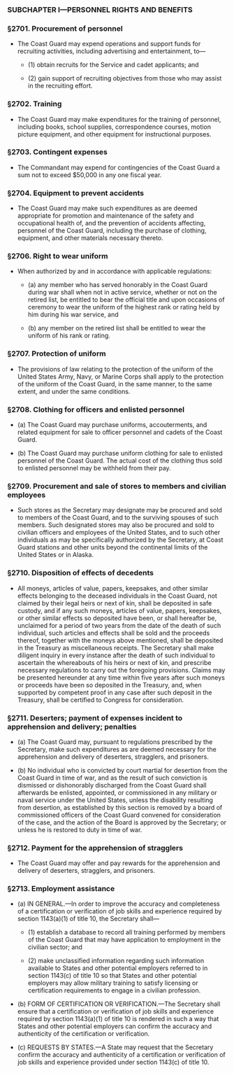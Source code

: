 ### SUBCHAPTER I—PERSONNEL RIGHTS AND BENEFITS

### §2701. Procurement of personnel
* The Coast Guard may expend operations and support funds for recruiting activities, including advertising and entertainment, to—

  * (1) obtain recruits for the Service and cadet applicants; and

  * (2) gain support of recruiting objectives from those who may assist in the recruiting effort.

### §2702. Training
* The Coast Guard may make expenditures for the training of personnel, including books, school supplies, correspondence courses, motion picture equipment, and other equipment for instructional purposes.

### §2703. Contingent expenses
* The Commandant may expend for contingencies of the Coast Guard a sum not to exceed $50,000 in any one fiscal year.

### §2704. Equipment to prevent accidents
* The Coast Guard may make such expenditures as are deemed appropriate for promotion and maintenance of the safety and occupational health of, and the prevention of accidents affecting, personnel of the Coast Guard, including the purchase of clothing, equipment, and other materials necessary thereto.

### §2706. Right to wear uniform
* When authorized by and in accordance with applicable regulations:

  * (a) any member who has served honorably in the Coast Guard during war shall when not in active service, whether or not on the retired list, be entitled to bear the official title and upon occasions of ceremony to wear the uniform of the highest rank or rating held by him during his war service, and

  * (b) any member on the retired list shall be entitled to wear the uniform of his rank or rating.

### §2707. Protection of uniform
* The provisions of law relating to the protection of the uniform of the United States Army, Navy, or Marine Corps shall apply to the protection of the uniform of the Coast Guard, in the same manner, to the same extent, and under the same conditions.

### §2708. Clothing for officers and enlisted personnel
* (a) The Coast Guard may purchase uniforms, accouterments, and related equipment for sale to officer personnel and cadets of the Coast Guard.

* (b) The Coast Guard may purchase uniform clothing for sale to enlisted personnel of the Coast Guard. The actual cost of the clothing thus sold to enlisted personnel may be withheld from their pay.

### §2709. Procurement and sale of stores to members and civilian employees
* Such stores as the Secretary may designate may be procured and sold to members of the Coast Guard, and to the surviving spouses of such members. Such designated stores may also be procured and sold to civilian officers and employees of the United States, and to such other individuals as may be specifically authorized by the Secretary, at Coast Guard stations and other units beyond the continental limits of the United States or in Alaska.

### §2710. Disposition of effects of decedents
* All moneys, articles of value, papers, keepsakes, and other similar effects belonging to the deceased individuals in the Coast Guard, not claimed by their legal heirs or next of kin, shall be deposited in safe custody, and if any such moneys, articles of value, papers, keepsakes, or other similar effects so deposited have been, or shall hereafter be, unclaimed for a period of two years from the date of the death of such individual, such articles and effects shall be sold and the proceeds thereof, together with the moneys above mentioned, shall be deposited in the Treasury as miscellaneous receipts. The Secretary shall make diligent inquiry in every instance after the death of such individual to ascertain the whereabouts of his heirs or next of kin, and prescribe necessary regulations to carry out the foregoing provisions. Claims may be presented hereunder at any time within five years after such moneys or proceeds have been so deposited in the Treasury, and, when supported by competent proof in any case after such deposit in the Treasury, shall be certified to Congress for consideration.

### §2711. Deserters; payment of expenses incident to apprehension and delivery; penalties
* (a) The Coast Guard may, pursuant to regulations prescribed by the Secretary, make such expenditures as are deemed necessary for the apprehension and delivery of deserters, stragglers, and prisoners.

* (b) No individual who is convicted by court martial for desertion from the Coast Guard in time of war, and as the result of such conviction is dismissed or dishonorably discharged from the Coast Guard shall afterwards be enlisted, appointed, or commissioned in any military or naval service under the United States, unless the disability resulting from desertion, as established by this section is removed by a board of commissioned officers of the Coast Guard convened for consideration of the case, and the action of the Board is approved by the Secretary; or unless he is restored to duty in time of war.

### §2712. Payment for the apprehension of stragglers
* The Coast Guard may offer and pay rewards for the apprehension and delivery of deserters, stragglers, and prisoners.

### §2713. Employment assistance
* (a) IN GENERAL.—In order to improve the accuracy and completeness of a certification or verification of job skills and experience required by section 1143(a)(1) of title 10, the Secretary shall—

  * (1) establish a database to record all training performed by members of the Coast Guard that may have application to employment in the civilian sector; and

  * (2) make unclassified information regarding such information available to States and other potential employers referred to in section 1143(c) of title 10 so that States and other potential employers may allow military training to satisfy licensing or certification requirements to engage in a civilian profession.


* (b) FORM OF CERTIFICATION OR VERIFICATION.—The Secretary shall ensure that a certification or verification of job skills and experience required by section 1143(a)(1) of title 10 is rendered in such a way that States and other potential employers can confirm the accuracy and authenticity of the certification or verification.

* (c) REQUESTS BY STATES.—A State may request that the Secretary confirm the accuracy and authenticity of a certification or verification of job skills and experience provided under section 1143(c) of title 10.
